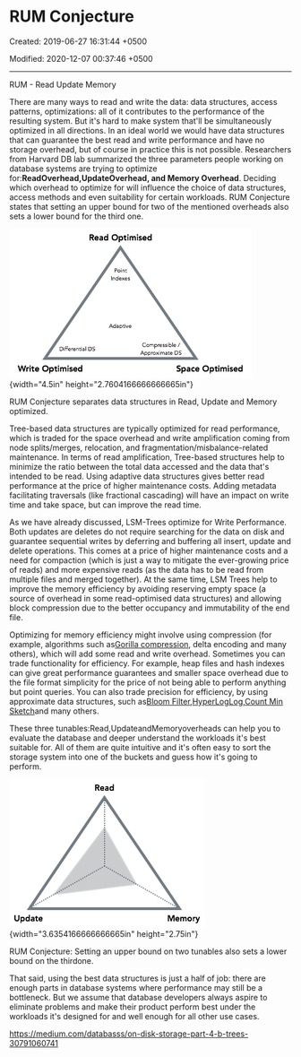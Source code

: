 # RUM Conjecture

Created: 2019-06-27 16:31:44 +0500

Modified: 2020-12-07 00:37:46 +0500

---

RUM - Read Update Memory



There are many ways to read and write the data: data structures, access patterns, optimizations: all of it contributes to the performance of the resulting system. But it's hard to make system that'll be simultaneously optimized in all directions. In an ideal world we would have data structures that can guarantee the best read and write performance and have no storage overhead, but of course in practice this is not possible. Researchers from Harvard DB lab summarized the three parameters people working on database systems are trying to optimize for:**ReadOverhead,UpdateOverhead, and Memory Overhead**. Deciding which overhead to optimize for will influence the choice of data structures, access methods and even suitability for certain workloads. RUM Conjecture states that setting an upper bound for two of the mentioned overheads also sets a lower bound for the third one.

![Read Optimised DS Write Optimised Space Optimised ](media/RUM-Conjecture-image1.png){width="4.5in" height="2.7604166666666665in"}

RUM Conjecture separates data structures in Read, Update and Memory optimized.



Tree-based data structures are typically optimized for read performance, which is traded for the space overhead and write amplification coming from node splits/merges, relocation, and fragmentation/misbalance-related maintenance. In terms of read amplification, Tree-based structures help to minimize the ratio between the total data accessed and the data that's intended to be read. Using adaptive data structures gives better read performance at the price of higher maintenance costs. Adding metadata facilitating traversals (like fractional cascading) will have an impact on write time and take space, but can improve the read time.



As we have already discussed, LSM-Trees optimize for Write Performance. Both updates are deletes do not require searching for the data on disk and guarantee sequential writes by deferring and buffering all insert, update and delete operations. This comes at a price of higher maintenance costs and a need for compaction (which is just a way to mitigate the ever-growing price of reads) and more expensive reads (as the data has to be read from multiple files and merged together). At the same time, LSM Trees help to improve the memory efficiency by avoiding reserving empty space (a source of overhead in some read-optimised data structures) and allowing block compression due to the better occupancy and immutability of the end file.



Optimizing for memory efficiency might involve using compression (for example, algorithms such as[Gorilla compression](http://www.vldb.org/pvldb/vol8/p1816-teller.pdf), delta encoding and many others), which will add some read and write overhead. Sometimes you can trade functionality for efficiency. For example, heap files and hash indexes can give great performance guarantees and smaller space overhead due to the file format simplicity for the price of not being able to perform anything but point queries. You can also trade precision for efficiency, by using approximate data structures, such as[Bloom Filter](https://www.jasondavies.com/bloomfilter/),[HyperLogLog](https://research.neustar.biz/2012/10/25/sketch-of-the-day-hyperloglog-cornerstone-of-a-big-data-infrastructure/),[Count Min Sketch](https://redislabs.com/blog/count-min-sketch-the-art-and-science-of-estimating-stuff/)and many others.



These three tunables:Read,UpdateandMemoryoverheads can help you to evaluate the database and deeper understand the workloads it's best suitable for. All of them are quite intuitive and it's often easy to sort the storage system into one of the buckets and guess how it's going to perform.

![Read Update Memory ](media/RUM-Conjecture-image2.png){width="3.6354166666666665in" height="2.75in"}

RUM Conjecture: Setting an upper bound on two tunables also sets a lower bound on the thirdone.



That said, using the best data structures is just a half of job: there are enough parts in database systems where performance may still be a bottleneck. But we assume that database developers always aspire to eliminate problems and make their product perform best under the workloads it's designed for and well enough for all other use cases.



<https://medium.com/databasss/on-disk-storage-part-4-b-trees-30791060741>


